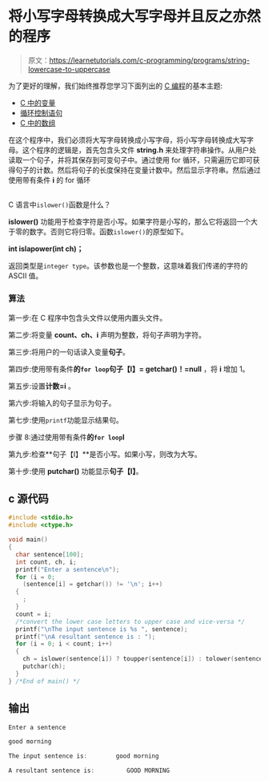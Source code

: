 # 将小写字母转换成大写字母并且反之亦然的程序

> 原文：<https://learnetutorials.com/c-programming/programs/string-lowercase-to-uppercase>

为了更好的理解，我们始终推荐您学习下面列出的 [C 编程](../ "C programming")的基本主题:

*   [C 中的变量](../../c-programming/variables)
*   [循环控制语句](../../c-programming/loop-control-statements)
*   [C 中的数组](../../c-programming/array)

在这个程序中，我们必须将大写字母转换成小写字母，将小写字母转换成大写字母。这个程序的逻辑是，首先包含头文件 **string.h** 来处理字符串操作。从用户处读取一个句子，并将其保存到可变句子中。通过使用 for 循环，只需遍历它即可获得句子的计数。然后将句子的长度保持在变量计数中。然后显示字符串。然后通过使用带有条件 **i** 的 for 循环

## 
C 语言中`islower()`函数是什么？

**islower()** 功能用于检查字符是否小写。如果字符是小写的，那么它将返回一个大于零的数字。否则它将归零。函数`islower()`的原型如下。

**int islapower(int ch)；**

返回类型是`integer type`。该参数也是一个整数，这意味着我们传递的字符的 ASCII 值。

### 算法

第一步:在 C 程序中包含头文件以使用内置头文件。

第二步:将变量 **count、ch、i** 声明为整数，将句子声明为字符。

第三步:将用户的一句话读入变量**句子**。

第四步:使用带有条件**的`for loop`句子【I】= getchar()！=null** ，将 **i** 增加 1。

第五步:设置**计数=i** 。

第六步:将输入的句子显示为句子。

第七步:使用`printf`功能显示结果句。

步骤 8:通过使用带有条件**的`for loop`I**

第九步:检查**句子【I】**是否小写。如果小写，则改为大写。

第十步:使用 **putchar()** 功能显示**句子【I】**。

## c 源代码

```c
#include <stdio.h>
#include <ctype.h>

void main()
{
  char sentence[100];
  int count, ch, i;
  printf("Enter a sentence\n");
  for (i = 0;
    (sentence[i] = getchar()) != '\n'; i++)
  {
    ;
  }
  count = i;
  /*convert the lower case letters to upper case and vice-versa */
  printf("\nThe input sentence is %s ", sentence);
  printf("\nA resultant sentence is : ");
  for (i = 0; i < count; i++)
  {
    ch = islower(sentence[i]) ? toupper(sentence[i]) : tolower(sentence[i]);
    putchar(ch);
  }
} /*End of main() */

```

## 输出

```c
Enter a sentence

good morning

The input sentence is:        good morning

A resultant sentence is:         GOOD MORNING
```